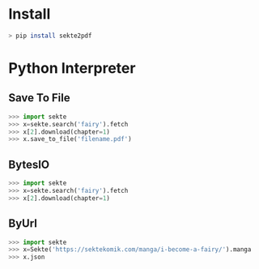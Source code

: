 # Install

```bash
> pip install sekte2pdf
```

# Python Interpreter
## Save To File
```python
>>> import sekte
>>> x=sekte.search('fairy').fetch
>>> x[2].download(chapter=1)
>>> x.save_to_file('filename.pdf')
```
## BytesIO
 ```python
 >>> import sekte
>>> x=sekte.search('fairy').fetch
>>> x[2].download(chapter=1)
```
## ByUrl
```python
>>> import sekte
>>> x=Sekte('https://sektekomik.com/manga/i-become-a-fairy/').manga
>>> x.json
```
